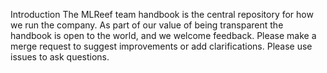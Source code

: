 Introduction
The MLReef team handbook is the central repository for how we run the company. As part of our value of being transparent the handbook is open to the world, and we welcome feedback. Please make a merge request to suggest improvements or add clarifications. Please use issues to ask questions.
